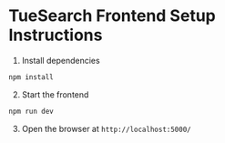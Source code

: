 # TueSearch Frontend Setup Instructions

1. Install dependencies

```bash
npm install
```

2. Start the frontend

```bash
npm run dev
```

3. Open the browser at `http://localhost:5000/`
